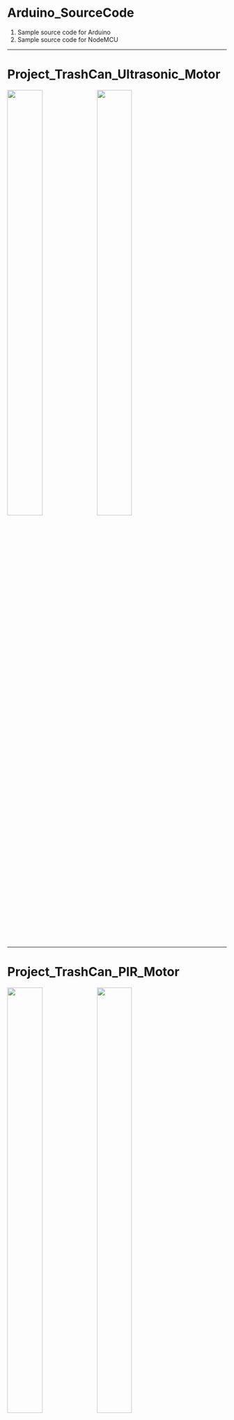 # Arduino_SourceCode

1) Sample source code for Arduino
2) Sample source code for NodeMCU

---

# Project_TrashCan_Ultrasonic_Motor
<div>
<img  width = "40%" height = "50%" src="https://github.com/lozenia64/Arduino_SourceCode/blob/master/IMG/Project_TrashCan_Ultrasonic_Motor/1.jpg" />
<img  width = "40%" height = "50%" src="https://github.com/lozenia64/Arduino_SourceCode/blob/master/IMG/Project_TrashCan_Ultrasonic_Motor/2.jpg" />
</div>

---

# Project_TrashCan_PIR_Motor
<div>
<img  width = "40%" height = "50%" src="https://github.com/lozenia64/Arduino_SourceCode/blob/master/IMG/Project_TrashCan_PIR_Motor/1.jpg" />
<img  width = "40%" height = "50%" src="https://github.com/lozenia64/Arduino_SourceCode/blob/master/IMG/Project_TrashCan_PIR_Motor/2.jpg" />
</div>

---

